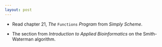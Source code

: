 ```yaml
---
layout: post
---
```


- Read chapter 21, *The* $\texttt{Functions}$ *Program* from *Simply
  Scheme*.

- The section from *Introduction to Applied Bioinformatics* on the
  Smith-Waterman algorithm.